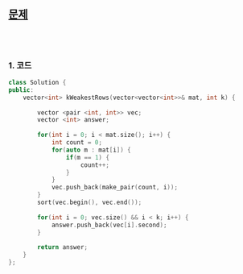 [문제](https://leetcode.com/problems/the-k-weakest-rows-in-a-matrix/)
-------------

<br>
<br>

### 1. 코드
```cpp
class Solution {
public:
    vector<int> kWeakestRows(vector<vector<int>>& mat, int k) {
    
        vector <pair <int, int>> vec;
        vector <int> answer;
        
        for(int i = 0; i < mat.size(); i++) {
            int count = 0;
            for(auto m : mat[i]) {
                if(m == 1) {
                    count++;
                }
            }
            vec.push_back(make_pair(count, i));
        }
        sort(vec.begin(), vec.end());
        
        for(int i = 0; vec.size() && i < k; i++) {
            answer.push_back(vec[i].second);
        }
        
        return answer;
    }
};
```

